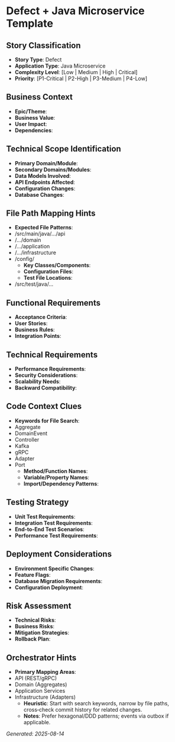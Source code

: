 # Defect + Java Microservice Template


## Story Classification
- **Story Type**: Defect
- **Application Type**: Java Microservice
- **Complexity Level**: [Low | Medium | High | Critical]
- **Priority**: [P1-Critical | P2-High | P3-Medium | P4-Low]


## Business Context
- **Epic/Theme**: 
- **Business Value**: 
- **User Impact**: 
- **Dependencies**:


## Technical Scope Identification
- **Primary Domain/Module**: 
- **Secondary Domains/Modules**: 
- **Data Models Involved**: 
- **API Endpoints Affected**: 
- **Configuration Changes**: 
- **Database Changes**:


## File Path Mapping Hints
- **Expected File Patterns**:
- /src/main/java/.../api
- /.../domain
- /.../application
- /.../infrastructure
- /config/
    - **Key Classes/Components**: 
    - **Configuration Files**: 
    - **Test File Locations**:
- /src/test/java/...


## Functional Requirements
- **Acceptance Criteria**: 
- **User Stories**: 
- **Business Rules**: 
- **Integration Points**:


## Technical Requirements
- **Performance Requirements**: 
- **Security Considerations**: 
- **Scalability Needs**: 
- **Backward Compatibility**:


## Code Context Clues
- **Keywords for File Search**:
- Aggregate
- DomainEvent
- Controller
- Kafka
- gRPC
- Adapter
- Port
    - **Method/Function Names**: 
    - **Variable/Property Names**: 
    - **Import/Dependency Patterns**:


## Testing Strategy
- **Unit Test Requirements**: 
- **Integration Test Requirements**: 
- **End-to-End Test Scenarios**: 
- **Performance Test Requirements**:


## Deployment Considerations
- **Environment Specific Changes**: 
- **Feature Flags**: 
- **Database Migration Requirements**: 
- **Configuration Deployment**:


## Risk Assessment
- **Technical Risks**: 
- **Business Risks**: 
- **Mitigation Strategies**: 
- **Rollback Plan**:


## Orchestrator Hints
- **Primary Mapping Areas**:
- API (REST/gRPC)
- Domain (Aggregates)
- Application Services
- Infrastructure (Adapters)
    - **Heuristic**: Start with search keywords, narrow by file paths, cross‑check commit history for related changes.
    - **Notes**: Prefer hexagonal/DDD patterns; events via outbox if applicable.


_Generated: 2025-08-14_
